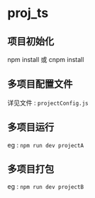 # proj_ts
## 项目初始化
npm install 或 cnpm install

## 多项目配置文件
详见文件 : `projectConfig.js`

## 多项目运行
eg : `npm run dev projectA`

## 多项目打包
eg : `npm run dev projectB`
